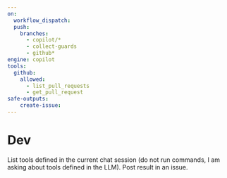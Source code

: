 ```yaml
---
on: 
  workflow_dispatch:
  push:
    branches:
      - copilot/*
      - collect-guards
      - github*
engine: copilot
tools:
  github:
    allowed:
      - list_pull_requests
      - get_pull_request
safe-outputs:
    create-issue:
---
```

# Dev

List tools defined in the current chat session (do not run commands, I am asking about tools defined in the LLM). Post result in an issue.

